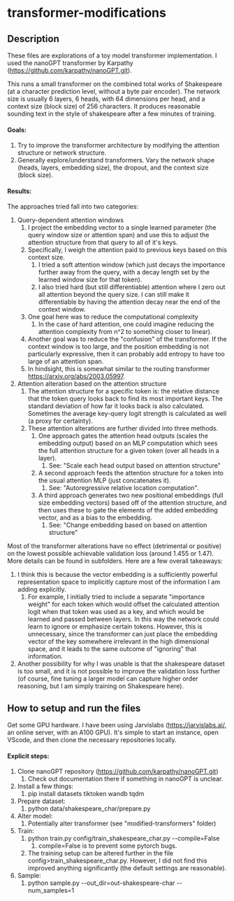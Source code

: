 # transformer-modifications

## Description
These files are explorations of a toy model transformer implementation. 
I used the nanoGPT transformer by Karpathy (https://github.com/karpathy/nanoGPT.git).

This runs a small transformer on the combined total works of Shakespeare 
(at a character prediction level, without a byte pair encoder). 
The network size is usually 6 layers, 6 heads, with 64 dimensions per head, and a context size (block size) 
of 256 characters.
It produces reasonable sounding text in the style of shakespeare after a few minutes of training. 

#### Goals:
1. Try to improve the transformer architecture by modifying the attention structure or network structure.
2. Generally explore/understand transformers. Vary the network shape (heads, layers, embedding size), 
the dropout, and the context size (block size).

#### Results:

The approaches tried fall into two categories:
1. Query-dependent attention windows 
   1. I project the embedding vector to a single learned parameter (the query window size or attention span) and
   use this to adjust the attention structure from that query to all of it's keys.
   2. Specifically, I weigh the attention paid to previous keys based on this context size. 
      1. I tried a soft attention window (which just decays the importance further away from the query, with a decay 
      length set by the learned window size for that token).
      2. I also tried hard (but still differentiable) attention where I zero out all attention beyond the query size. 
      I can still make it differentiable by having the attention decay near the end of the context window. 
   3. One goal here was to reduce the computational complexity 
      1. In the case of hard attention, one could imagine reducing the attention complexity from n^2 to something closer to linear).
   4. Another goal was to reduce the "confusion" of the transformer. If the context window is too large, and the position
      embedding is not particularly expressive, then it can probably add entropy to have too large of an attention span.
   5. In hindsight, this is somewhat similar to the routing transformer https://arxiv.org/abs/2003.05997.
2. Attention alteration based on the attention structure 
   1. The attention structure for a specific token is: the relative distance that the token query looks back to 
   find its most important keys. The standard deviation of how far it looks back is also calculated. 
   Sometimes the average key-query logit strength is calculated as well (a proxy for certainty).
   2. These attention alterations are further divided into three methods. 
      1. One approach gates the attention head outputs (scales the embedding output) based on an MLP computation 
      which sees the full attention structure for a given token (over all heads in a layer).
         1. See: "Scale each head output based on attention structure"
      2. A second approach feeds the attention structure for a token into the usual attention MLP (just concatenates it). 
         1. See: "Autoregressive relative location computation". 
      3. A third approach generates two new positional embeddings (full size embedding vectors) based off of the attention
      structure, and then uses these to gate the elements of the added embedding vector, and as a bias to the embedding.
         1. See: "Change embedding based on based on attention structure"

Most of the transformer alterations have no effect (detrimental or positive) on the lowest possible
achievable validation loss (around 1.455 or 1.47). More details can be found in subfolders. Here are a few overall takeaways:
1. I think this is because the vector embedding is a sufficiently powerful representation space
to implicitly capture most of the information I am adding explicitly. 
   1. For example, I initially tried to include a separate "importance weight" for each token which would offset the
   calculated attention logit when that token was used as a key, and which would be learned and passed between layers. 
   In this way the network could learn to ignore or emphasize certain tokens. However, this is unnecessary, since the 
   transformer can just place the embedding vector of the key somewhere irrelevant in the high dimensional space, and it
   leads to the same outcome of "ignoring" that information.
2. Another possibility for why I was unable is that the shakespeare dataset is too small, and it is not possible to improve the 
validation loss further (of course, fine tuning a larger model can capture higher order reasoning, but 
I am simply training on Shakespeare here).

## How to setup and run the files
Get some GPU hardware. I have been using Jarvislabs (https://jarvislabs.ai/, an online server, with an A100 GPU).
It's simple to start an instance, open VScode, and then clone the necessary repositories locally.

#### Explicit steps:
1. Clone nanoGPT repository (https://github.com/karpathy/nanoGPT.git)
   1. Check out documentation there if something in nanoGPT is unclear.
2. Install a few things: 
   1. pip install datasets tiktoken wandb tqdm 
3. Prepare dataset: 
   1. python data/shakespeare_char/prepare.py
4. Alter model:
   1. Potentially alter transformer (see "modified-transformers" folder)
4. Train: 
   1. python train.py config/train_shakespeare_char.py --compile=False 
      1. compile=False is to prevent some pytorch bugs.
   2. The training setup can be altered further in the file config>train_shakespeare_char.py. 
   However, I did not find this improved anything significantly (the default settings are reasonable).
7. Sample:
   1. python sample.py --out_dir=out-shakespeare-char --num_samples=1